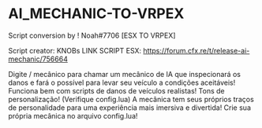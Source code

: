 # AI_MECHANIC-TO-VRPEX
 Script conversion by ! Noah#7706 [ESX TO VRPEX]

Script creator: KNOBs
LINK SCRIPT ESX: https://forum.cfx.re/t/release-ai-mechanic/756664

Digite / mecânico para chamar um mecânico de IA que inspecionará os danos e fará o possível para levar seu veículo a condições aceitáveis!
Funciona bem com scripts de danos de veículos realistas!
Tons de personalização! (Verifique config.lua)
A mecânica tem seus próprios traços de personalidade para uma experiência mais imersiva e divertida!
Crie sua própria mecânica no arquivo config.lua!
